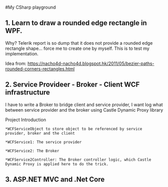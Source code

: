 #My CSharp playground

## 1. Learn to draw a rounded edge rectangle in WPF.

Why? Telerik report is so dump that it does not provide a rounded edge rectangle shape... force me to create one by myself. This is to test my implementation.

Idea from: https://nacho4d-nacho4d.blogspot.hk/2011/05/bezier-paths-rounded-corners-rectangles.html

## 2. Service Provideer - Broker - Client WCF infrastructure

I have to write a Broker to bridge client and service provider, I want log what between service provider and the broker using Castle Dynamic Proxy library

Project Introduction

	*WCFServiceObject to store object to be referenced by service provider, broker and the client

	*WCFService1: The service provider

	*WCFService2: The Broker

	*WCFService2Controller: The Broker controller logic, which Castle Dynamic Proxy is applied here to do the trick. 
	
## 3. ASP.NET MVC and .Net Core